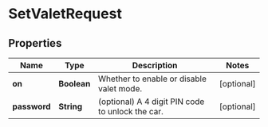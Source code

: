# SetValetRequest

## Properties
Name | Type | Description | Notes
------------ | ------------- | ------------- | -------------
**on** | **Boolean** | Whether to enable or disable valet mode. |  [optional]
**password** | **String** | (optional) A 4 digit PIN code to unlock the car. |  [optional]
